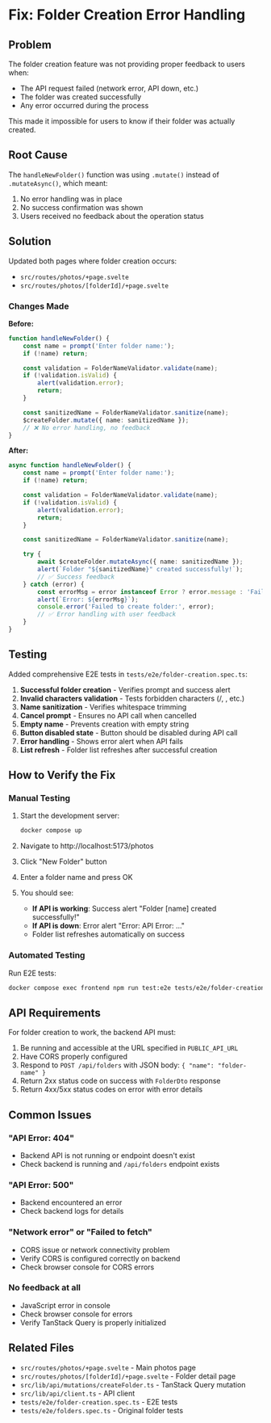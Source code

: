 # Fix: Folder Creation Error Handling

## Problem

The folder creation feature was not providing proper feedback to users when:

- The API request failed (network error, API down, etc.)
- The folder was created successfully
- Any error occurred during the process

This made it impossible for users to know if their folder was actually created.

## Root Cause

The `handleNewFolder()` function was using `.mutate()` instead of `.mutateAsync()`, which meant:

1. No error handling was in place
2. No success confirmation was shown
3. Users received no feedback about the operation status

## Solution

Updated both pages where folder creation occurs:

- `src/routes/photos/+page.svelte`
- `src/routes/photos/[folderId]/+page.svelte`

### Changes Made

**Before:**

```typescript
function handleNewFolder() {
	const name = prompt('Enter folder name:');
	if (!name) return;

	const validation = FolderNameValidator.validate(name);
	if (!validation.isValid) {
		alert(validation.error);
		return;
	}

	const sanitizedName = FolderNameValidator.sanitize(name);
	$createFolder.mutate({ name: sanitizedName });
	// ❌ No error handling, no feedback
}
```

**After:**

```typescript
async function handleNewFolder() {
	const name = prompt('Enter folder name:');
	if (!name) return;

	const validation = FolderNameValidator.validate(name);
	if (!validation.isValid) {
		alert(validation.error);
		return;
	}

	const sanitizedName = FolderNameValidator.sanitize(name);

	try {
		await $createFolder.mutateAsync({ name: sanitizedName });
		alert(`Folder "${sanitizedName}" created successfully!`);
		// ✅ Success feedback
	} catch (error) {
		const errorMsg = error instanceof Error ? error.message : 'Failed to create folder';
		alert(`Error: ${errorMsg}`);
		console.error('Failed to create folder:', error);
		// ✅ Error handling with user feedback
	}
}
```

## Testing

Added comprehensive E2E tests in `tests/e2e/folder-creation.spec.ts`:

1. **Successful folder creation** - Verifies prompt and success alert
2. **Invalid characters validation** - Tests forbidden characters (/, \, etc.)
3. **Name sanitization** - Verifies whitespace trimming
4. **Cancel prompt** - Ensures no API call when cancelled
5. **Empty name** - Prevents creation with empty string
6. **Button disabled state** - Button should be disabled during API call
7. **Error handling** - Shows error alert when API fails
8. **List refresh** - Folder list refreshes after successful creation

## How to Verify the Fix

### Manual Testing

1. Start the development server:

   ```bash
   docker compose up
   ```

2. Navigate to http://localhost:5173/photos

3. Click "New Folder" button

4. Enter a folder name and press OK

5. You should see:
   - **If API is working**: Success alert "Folder [name] created successfully!"
   - **If API is down**: Error alert "Error: API Error: ..."
   - Folder list refreshes automatically on success

### Automated Testing

Run E2E tests:

```bash
docker compose exec frontend npm run test:e2e tests/e2e/folder-creation.spec.ts
```

## API Requirements

For folder creation to work, the backend API must:

1. Be running and accessible at the URL specified in `PUBLIC_API_URL`
2. Have CORS properly configured
3. Respond to `POST /api/folders` with JSON body: `{ "name": "folder-name" }`
4. Return 2xx status code on success with `FolderDto` response
5. Return 4xx/5xx status codes on error with error details

## Common Issues

### "API Error: 404"

- Backend API is not running or endpoint doesn't exist
- Check backend is running and `/api/folders` endpoint exists

### "API Error: 500"

- Backend encountered an error
- Check backend logs for details

### "Network error" or "Failed to fetch"

- CORS issue or network connectivity problem
- Verify CORS is configured correctly on backend
- Check browser console for CORS errors

### No feedback at all

- JavaScript error in console
- Check browser console for errors
- Verify TanStack Query is properly initialized

## Related Files

- `src/routes/photos/+page.svelte` - Main photos page
- `src/routes/photos/[folderId]/+page.svelte` - Folder detail page
- `src/lib/api/mutations/createFolder.ts` - TanStack Query mutation
- `src/lib/api/client.ts` - API client
- `tests/e2e/folder-creation.spec.ts` - E2E tests
- `tests/e2e/folders.spec.ts` - Original folder tests
